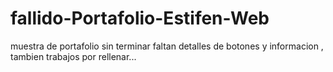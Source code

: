 # fallido-Portafolio-Estifen-Web
muestra de portafolio sin terminar faltan detalles de botones y informacion , tambien trabajos por rellenar...

